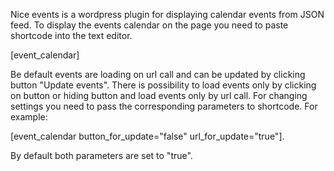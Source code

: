 Nice events is a wordpress plugin for displaying calendar events from JSON feed. 
To display the events calendar on the page you need to paste shortcode into the text editor.

[event_calendar]

Be default events are loading on url call and can be updated by clicking button "Update events".
There is possibility to load events only by clicking on button or hiding button and load events only by url call. For changing settings you need to pass the corresponding parameters to shortcode.
For example:

[event_calendar button_for_update="false" url_for_update="true"].

By default both parameters are set to "true".
